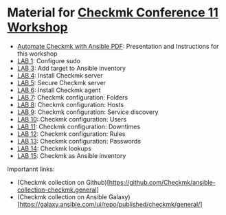 # Material for [Checkmk Conference 11 Workshop](https://conference.checkmk.com/workshops)

* [Automate Checkmk with Ansible PDF](Automate_Checkmk_with_Ansible.pdf): Presentation and Instructions for this workshop
* [LAB 1](lab1/etc/sudoers.d): Configure sudo
* [LAB 3](lab3/playbooks): Add target to Ansible inventory
* [LAB 4](lab4/playbooks): Install Checkmk server
* [LAB 5](lab5/playbooks): Secure Checkmk server
* [LAB 6](lab6/playbooks): Install Checkmk agent
* [LAB 7](lab7/playbooks): Checkmk configuration: Folders
* [LAB 8](lab8/playbooks): Checkmk configuration: Hosts
* [LAB 9](lab9/playbooks): Checkmk configuration: Service discovery
* [LAB 10](lab10/playbooks): Checkmk configuration: Users
* [LAB 11](lab11/playbooks): Checkmk configuration: Downtimes
* [LAB 12](lab12/playbooks): Checkmk configuration: Rules
* [LAB 13](lab13/playbooks): Checkmk configuration: Passwords
* [LAB 14](lab14/playbooks): Checkmk lookups
* [LAB 15](lab15/playbooks): Checkmk as Ansible inventory

Importannt links:

* (Checkmk collection on Github)[https://github.com/Checkmk/ansible-collection-checkmk.general]
* (Checkmk collection on Ansible Galaxy)[https://galaxy.ansible.com/ui/repo/published/checkmk/general/]

